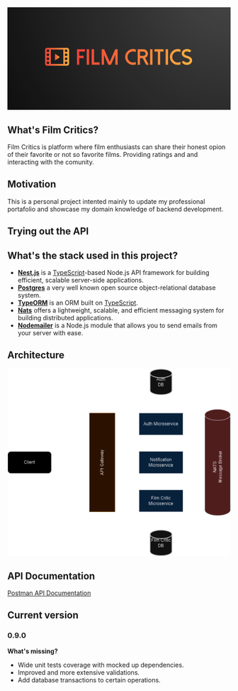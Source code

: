<div align="center">
  <img src="resourses/film-critics-logo.png" alt="Film Critics Logo">
</div>

## What's Film Critics?

Film Critics is platform where film enthusiasts can share their honest opion of their favorite or not so favorite films. Providing ratings and and interacting with the comunity.

## Motivation

This is a personal project intented mainly to update my professional portafolio and showcase my domain knowledge of backend development.

## Trying out the API

## What's the stack used in this project?

- **[Nest.js](https://nestjs.com/)** is a [TypeScript](https://www.typescriptlang.org/)-based Node.js API framework for building efficient, scalable server-side applications.
- **[Postgres](https://www.postgresql.org/)** a very well known open source object-relational database system.
- **[TypeORM](https://typeorm.io/)** is an ORM built on [TypeScript](https://www.typescriptlang.org/).
- **[Nats](https://nats.io/)** offers a lightweight, scalable, and efficient messaging system for building distributed applications.
- **[Nodemailer](https://nodemailer.com/)** is a Node.js module that allows you to send emails from your server with ease.

## Architecture

<div align="center">
  <img src="resourses/film-critics-architecture.png" alt="Film Critics Architecture">
</div>

## API Documentation

[Postman API Documentation](https://documenter.getpostman.com/view/10986690/2s9YJXakff)

## Current version

### 0.9.0

**What's missing?**

- Wide unit tests coverage with mocked up dependencies.
- Improved and more extensive validations.
- Add database transactions to certain operations.
